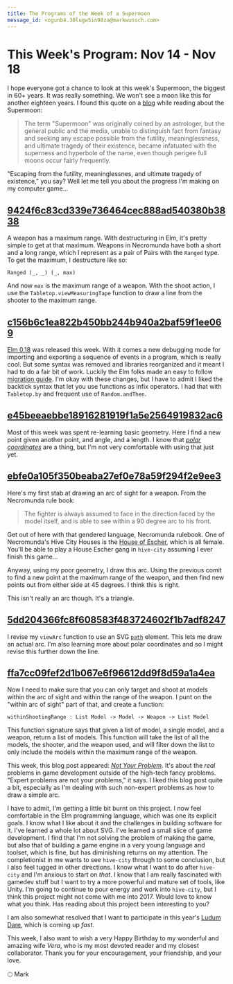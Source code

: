 ```yaml
---
title: The Programs of the Week of a Supermoon
message_id: <ogunb4.30lugw5in98za@markwunsch.com>
---
```


This Week's Program: Nov 14 - Nov 18
====================================

I hope everyone got a chance to look at this week's Supermoon, the
biggest in 60+ years. It was really something. We won't see a moon
like this for another eighteen years. I found this quote on a
[blog](http://www.astropix.com/Supermoon_20161114.html) while reading
about the Supermoon:

> The term "Supermoon" was originally coined by an astrologer, but the
> general public and the media, unable to distinguish fact from
> fantasy and seeking any escape possible from the futility,
> meaninglessness, and ultimate tragedy of their existence, became
> infatuated with the superness and hyperbole of the name, even though
> perigee full moons occur fairly frequently.

"Escaping from the futility, meaninglessnes, and ultimate tragedy of
existence," you say? Well let me tell you about the progress I'm
making on my computer game…

## [9424f6c83cd339e736464cec888ad540380b3838][maxrange]

A weapon has a maximum range. With destructuring in Elm, it's pretty
simple to get at that maximum. Weapons in Necromunda have both a short
and a long range, which I represent as a pair of Pairs with the
`Ranged` type. To get the maximum, I destructure like so:

    Ranged (_, _) (_, max)

And now `max` is the maximum range of a weapon. With the shoot action,
I use the `Tabletop.viewMeasuringTape` function to draw a line from
the shooter to the maximum range.

## [c156b6c1ea822b450bb244b940a2baf59f1ee069][elm18]

[Elm 0.18](http://elm-lang.org/blog/the-perfect-bug-report) was
released this week. With it comes a new debugging mode for importing
and exporting a sequence of events in a program, which is really
cool. But some syntax was removed and libraries reorganized and it
meant I had to do a fair bit of work. Luckily the Elm folks made an
easy to follow
[migration guide](https://github.com/elm-lang/elm-platform/blob/master/upgrade-docs/0.18.md). I'm
okay with these changes, but I have to admit I liked the backtick
syntax that let you use functions as infix operators. I had that with
`Tabletop.by` and frequent use of `Random.andThen`.

## [e45beeaebbe18916281919f1a5e2564919832ac6][angle]

Most of this week was spent re-learning basic geometry. Here I find a
new point given another point, and angle, and a length. I know that
[_polar coordinates_](https://en.wikipedia.org/wiki/Polar_coordinate_system)
are a thing, but I'm not very comfortable with using that just yet.

## [ebfe0a105f350beaba27ef0e78a59f294f2e9ee3][viewarc]

Here's my first stab at drawing an arc of sight for a weapon. From the
Necromunda rule book:

> The fighter is always assumed to face in the direction faced by the
> model itself, and is able to see within a 90 degree arc to his
> front.

Get out of here with that gendered language, Necromunda rulebook. One
of Necromunda's Hive City Houses is the
[House of Escher](http://wh40k.lexicanum.com/wiki/House_Escher), which
is all female. You'll be able to play a House Escher gang in
`hive-city` assuming I ever finish this game...

Anyway, using my poor geometry, I draw this arc. Using the previous
comit to find a new point at the maximum range of the weapon, and then
find new points out from either side at 45 degrees. I think this is
right.

This isn't really an arc though. It's a triangle.

## [5dd204366fc8f608583f483724602f1b7adf8247][path]

I revise my `viewArc` function to use an SVG
[`path`](https://developer.mozilla.org/en-US/docs/Web/SVG/Tutorial/Paths)
element. This lets me draw an actual arc. I'm also learning more about
polar coordinates and so I might revise this further down the line.

## [ffa7cc09fef2d1b067e6f96612dd9f8d59a1a4ea][filterrange]

Now I need to make sure that you can only target and shoot at models
within the arc of sight and within the range of the weapon. I punt on
the "within arc of sight" part of that, and create a function:

    withinShootingRange : List Model -> Model -> Weapon -> List Model

This function signature says that given a list of model, a single
model, and a weapon, return a list of models. This function will take
the list of all the models, the shooter, and the weapon used, and will
filter down the list to only include the models within the maximum
range of the weapon.

This week, this blog post appeared:
[_Not Your Problem_](http://howtomakeanrpg.com/a/not-your-problem.html). It's
about the _real_ problems in game development outside of the high-tech
fancy problems. "Expert problems are not your problems," it says. I
liked this blog post quite a bit, especially as I'm dealing with such
non-expert problems as how to draw a simple arc.

I have to admit, I'm getting a little bit burnt on this project. I now
feel comfortable in the Elm programming language, which was one its
explicit goals. I know what I like about it and the challenges in
building software for it. I've learned a whole lot about SVG. I've
learned a small slice of game development. I find that I'm not solving
the problem of making the game, but also that of building a game
engine in a very young language and toolset, which is fine, but has
diminishing returns on my attention. The completionist in me wants to
see `hive-city` through to some conclusion, but I also feel tugged in
other directions. I know what I want to do after `hive-city` and I'm
anxious to start on _that_. I know that I am really fascinated with
gamedev stuff but I want to try a more powerful and mature set of
tools, like Unity. I'm going to continue to pour energy and work into
`hive-city`, but I think this project might not come with me
into 2017. Would love to know what you think. Has reading about this
project been interesting to you?

I am also somewhat resolved that I want to participate in this year's
[Ludum Dare](http://ludumdare.com/compo/), which is coming up _fast_.

This week, I also want to wish a very Happy Birthday to my wonderful
and amazing wife _Vera_, who is my most devoted reader and my closest
collaborator. Thank you for your encouragement, your friendship, and
your love.

🌕 Mark

[maxrange]: https://github.com/mwunsch/hive-city/commit/9424f6c83cd339e736464cec888ad540380b3838

[elm18]: https://github.com/mwunsch/hive-city/commit/c156b6c1ea822b450bb244b940a2baf59f1ee069

[angle]: https://github.com/mwunsch/hive-city/commit/e45beeaebbe18916281919f1a5e2564919832ac6

[viewarc]: https://github.com/mwunsch/hive-city/commit/ebfe0a105f350beaba27ef0e78a59f294f2e9ee3

[path]: https://github.com/mwunsch/hive-city/commit/5dd204366fc8f608583f483724602f1b7adf8247

[filterrange]: https://github.com/mwunsch/hive-city/commit/ffa7cc09fef2d1b067e6f96612dd9f8d59a1a4ea
